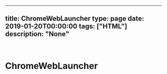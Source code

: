 
---
title: ChromeWebLauncher
type: page
date: 2019-01-20T00:00:00
tags: ["HTML"]
description: "None"
---


<br>

# ChromeWebLauncher
